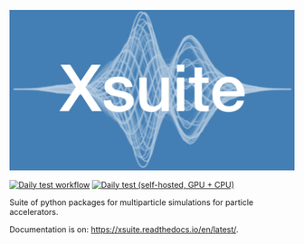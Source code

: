 ![Xsuite Logo](logos/xsuite_logo_banner.png)

[![Daily test workflow](https://github.com/xsuite/xsuite/actions/workflows/cron_test_gh.yaml/badge.svg)](https://github.com/xsuite/xsuite/actions/workflows/cron_test_gh.yaml)
[![Daily test (self-hosted, GPU + CPU)](https://github.com/xsuite/xsuite/actions/workflows/cron_test_gpu.yaml/badge.svg)](https://github.com/xsuite/xsuite/actions/workflows/cron_test_gpu.yaml)

Suite of python packages for multiparticle simulations for particle accelerators.

Documentation is on: https://xsuite.readthedocs.io/en/latest/.
